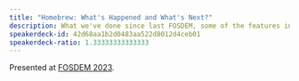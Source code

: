 ```yaml
---
title: "Homebrew: What's Happened and What's Next?"
description: What we've done since last FOSDEM, some of the features in development and how to test them before they are released.
speakerdeck-id: 42d68aa1b2d0483aa522d8012d4ceb01
speakerdeck-ratio: 1.33333333333333
---
```

Presented at [FOSDEM 2023](https://fosdem.org/2023/schedule/event/homebrew/).
